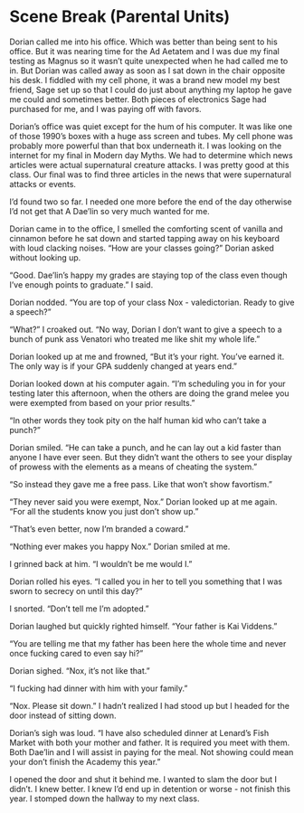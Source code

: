 # Scene Break (Parental Units)

Dorian called me into his office. Which was better than being sent to his office. But it was nearing time for the Ad Aetatem and I was due my final testing as Magnus so it wasn’t quite unexpected when he had called me to in. But Dorian was called away as soon as I sat down in the chair opposite his desk. I fiddled with my cell phone, it was a brand new model my best friend, Sage set up so that I could do just about anything my laptop he gave me could and sometimes better. Both pieces of electronics Sage had purchased for me, and I was paying off with favors.

Dorian’s office was quiet except for the hum of his computer. It was like one of those 1990’s boxes with a huge ass screen and tubes. My cell phone was probably more powerful than that box underneath it. I was looking on the internet for my final in Modern day Myths. We had to determine which news articles were actual supernatural creature attacks. I was pretty good at this class. Our final was to find three articles in the news that were supernatural attacks or events.

I’d found two so far. I needed one more before the end of the day otherwise I’d not get that A Dae’lin so very much wanted for me.

Dorian came in to the office, I smelled the comforting scent of vanilla and cinnamon before he sat down and started tapping away on his keyboard with loud clacking noises. “How are your classes going?” Dorian asked without looking up.

“Good. Dae’lin’s happy my grades are staying top of the class even though I’ve enough points to graduate.” I said.

Dorian nodded. “You are top of your class Nox - valedictorian. Ready to give a speech?”

“What?” I croaked out. “No way, Dorian I don’t want to give a speech to a bunch of punk ass Venatori who treated me like shit my whole life.”

Dorian looked up at me and frowned, “But it’s your right. You’ve earned it. The only way is if your GPA suddenly changed at years end.”

Dorian looked down at his computer again. “I’m scheduling you in for your testing later this afternoon, when the others are doing the grand melee you were exempted from based on your prior results.”

“In other words they took pity on the half human kid who can’t take a punch?”

Dorian smiled. “He can take a punch, and he can lay out a kid faster than anyone I have ever seen. But they didn’t want the others to see your display of prowess with the elements as a means of cheating the system.”

“So instead they gave me a free pass. Like that won’t show favortism.”

“They never said you were exempt, Nox.” Dorian looked up at me again. “For all the students know you just don’t show up.”

“That’s even better, now I’m branded a coward.”

“Nothing ever makes you happy Nox.” Dorian smiled at me.

I grinned back at him. “I wouldn’t be me would I.”

Dorian rolled his eyes. “I called you in her to tell you something that I was sworn to secrecy on until this day?”

I snorted. “Don’t tell me I’m adopted.”

Dorian laughed but quickly righted himself. “Your father is Kai Viddens.”

“You are telling me that my father has been here the whole time and never once fucking cared to even say hi?”

Dorian sighed. “Nox, it’s not like that.”

“I fucking had dinner with him with your family.”

“Nox. Please sit down.” I hadn’t realized I had stood up but I headed for the door instead of sitting down.

Dorian’s sigh was loud. “I have also scheduled dinner at Lenard’s Fish Market with both your mother and father. It is required you meet with them. Both Dae’lin and I will assist in paying for the meal. Not showing could mean your don’t finish the Academy this year.”

I opened the door and shut it behind me. I wanted to slam the door but I didn’t. I knew better. I knew I’d end up in detention or worse - not finish this year. I stomped down the hallway to my next class.

